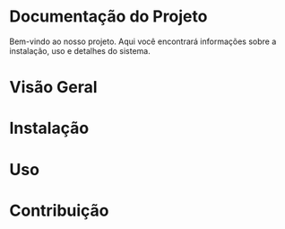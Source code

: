 # Documentação do Projeto

Bem-vindo ao nosso projeto. Aqui você encontrará informações sobre a instalação, uso e detalhes do sistema.

# Visão Geral



# Instalação


# Uso


# Contribuição
   


